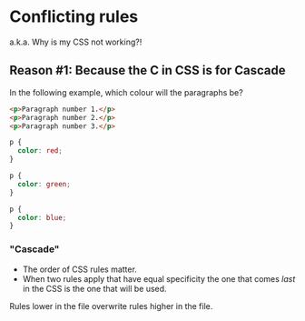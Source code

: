 # Conflicting rules

a.k.a. Why is my CSS not working?!

## Reason #1: Because the C in CSS is for Cascade

In the following example, which colour will the paragraphs be?

```html
<p>Paragraph number 1.</p>
<p>Paragraph number 2.</p>
<p>Paragraph number 3.</p>
```


```css
p {
  color: red;
}

p {
  color: green;
}

p {
  color: blue;
}
```


### "Cascade"

* The order of CSS rules matter.
* When two rules apply that have equal specificity the one that comes _last_ in the CSS is the one that will be used.

Rules lower in the file overwrite rules higher in the file.
